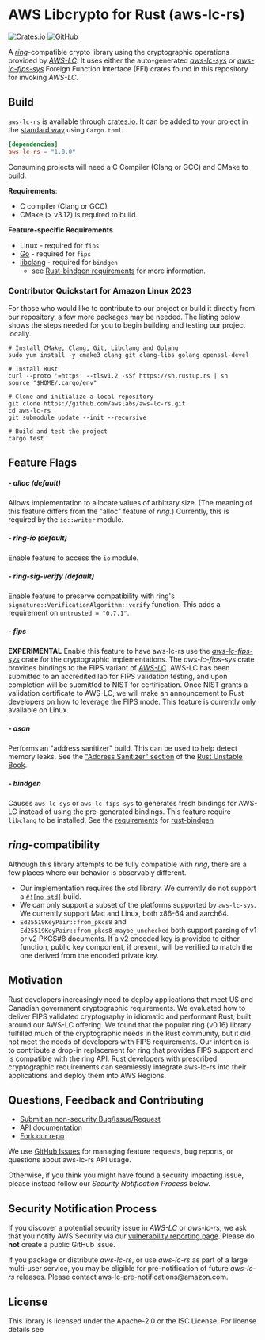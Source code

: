 # AWS Libcrypto for Rust (aws-lc-rs)

[![Crates.io](https://img.shields.io/crates/v/aws-lc-rs.svg)](https://crates.io/crates/aws-lc-rs)
[![GitHub](https://img.shields.io/badge/GitHub-awslabs%2Faws--lc--rs-blue)](https://github.com/awslabs/aws-lc-rs)

A [*ring*](https://github.com/briansmith/ring)-compatible crypto library using the cryptographic
operations provided by [*AWS-LC*](https://github.com/awslabs/aws-lc). It uses either the
auto-generated [*aws-lc-sys*](https://crates.io/crates/aws-lc-sys) or [*aws-lc-fips-sys*](https://crates.io/crates/aws-lc-fips-sys)
Foreign Function Interface (FFI) crates found in this repository for invoking *AWS-LC*.

## Build

`aws-lc-rs` is available through [crates.io](https://crates.io/crates/aws-lc-rs). It can
be added to your project in the [standard way](https://doc.rust-lang.org/cargo/reference/specifying-dependencies.html)
using `Cargo.toml`:
```toml
[dependencies]
aws-lc-rs = "1.0.0"
```
Consuming projects will need a C Compiler (Clang or GCC) and CMake to build.

**Requirements**:
* C compiler (Clang or GCC)
* CMake (> v3.12) is required to build.

**Feature-specific Requirements**
  * Linux - required for `fips`
  * [Go](https://go.dev/) - required for `fips`
  * [libclang](https://llvm.org/) - required for `bindgen`
    * see [Rust-bindgen requirements](https://rust-lang.github.io/rust-bindgen/requirements.html) for more information.

### Contributor Quickstart for Amazon Linux 2023

For those who would like to contribute to our project or build it directly from our repository,
a few more packages may be needed. The listing below shows the steps needed for you to begin
building and testing our project locally.
```shell
# Install CMake, Clang, Git, Libclang and Golang
sudo yum install -y cmake3 clang git clang-libs golang openssl-devel

# Install Rust
curl --proto '=https' --tlsv1.2 -sSf https://sh.rustup.rs | sh
source "$HOME/.cargo/env"

# Clone and initialize a local repository
git clone https://github.com/awslabs/aws-lc-rs.git
cd aws-lc-rs
git submodule update --init --recursive

# Build and test the project
cargo test

```

## Feature Flags

##### - alloc (default) ####
Allows implementation to allocate values of arbitrary size. (The meaning of this feature differs
from the "alloc" feature of *ring*.) Currently, this is required by the `io::writer` module.

##### - ring-io (default) ####
Enable feature to access the  `io`  module.

##### - ring-sig-verify (default) ####
Enable feature to preserve compatibility with ring's `signature::VerificationAlgorithm::verify`
function. This adds a requirement on `untrusted = "0.7.1"`.

##### - fips ####
**EXPERIMENTAL** Enable this feature to have aws-lc-rs use the
[*aws-lc-fips-sys*](https://crates.io/crates/aws-lc-fips-sys) crate for the cryptographic
implementations. The *aws-lc-fips-sys* crate provides bindings to the FIPS variant of
[*AWS-LC*](https://github.com/aws/aws-lc). AWS-LC has been submitted to an accredited lab
for FIPS validation testing, and upon completion will be submitted to NIST for certification.
Once NIST grants a validation certificate to AWS-LC, we will make an announcement to Rust
developers on how to leverage the FIPS mode. This feature is currently only available on Linux.

##### - asan ####
Performs an "address sanitizer" build. This can be used to help detect memory leaks. See the
["Address Sanitizer" section](https://doc.rust-lang.org/beta/unstable-book/compiler-flags/sanitizer.html#addresssanitizer)
of the [Rust Unstable Book](https://doc.rust-lang.org/beta/unstable-book/).

##### - bindgen ####
Causes `aws-lc-sys` or `aws-lc-fips-sys` to generates fresh bindings for AWS-LC instead of using
the pre-generated bindings. This feature require `libclang` to be installed. See the
[requirements](https://rust-lang.github.io/rust-bindgen/requirements.html)
for [rust-bindgen](https://github.com/rust-lang/rust-bindgen)

## *ring*-compatibility

Although this library attempts to be fully compatible with *ring*, there are a few places where our
behavior is observably different.

* Our implementation requires the `std` library. We currently do not support a
[`#![no_std]`](https://docs.rust-embedded.org/book/intro/no-std.html) build.
* We can only support a subset of the platforms supported by `aws-lc-sys`.  We currently support Mac
and Linux, both x86-64 and aarch64.
* `Ed25519KeyPair::from_pkcs8` and `Ed25519KeyPair::from_pkcs8_maybe_unchecked` both support
parsing of v1 or v2 PKCS#8 documents. If a v2 encoded key is provided to either function,
public key component, if present, will be verified to match the one derived from the encoded
private key.

## Motivation

Rust developers increasingly need to deploy applications that meet US and Canadian government
cryptographic requirements. We evaluated how to deliver FIPS validated cryptography in idiomatic
and performant Rust, built around our AWS-LC offering. We found that the popular ring (v0.16)
library fulfilled much of the cryptographic needs in the Rust community, but it did not meet the
needs of developers with FIPS requirements. Our intention is to contribute a drop-in replacement
for ring that provides FIPS support and is compatible with the ring API. Rust developers with
prescribed cryptographic requirements can seamlessly integrate aws-lc-rs into their applications
and deploy them into AWS Regions.


## Questions, Feedback and Contributing

* [Submit an non-security Bug/Issue/Request](https://github.com/awslabs/aws-lc-rs/issues/new/choose)
* [API documentation](https://docs.rs/aws-lc-rs/)
* [Fork our repo](https://github.com/awslabs/aws-lc-rs/fork)

We use [GitHub Issues](https://github.com/awslabs/aws-lc-rs/issues/new/choose) for managing feature requests, bug reports, or questions about aws-lc-rs API usage.

Otherwise, if you think you might have found a security impacting issue, please instead
follow our *Security Notification Process* below.

## Security Notification Process

If you discover a potential security issue in *AWS-LC* or *aws-lc-rs*, we ask that you notify AWS
Security via our
[vulnerability reporting page](https://aws.amazon.com/security/vulnerability-reporting/).
Please do **not** create a public GitHub issue.

If you package or distribute *aws-lc-rs*, or use *aws-lc-rs* as part of a large multi-user service,
you may be eligible for pre-notification of future *aws-lc-rs* releases.
Please contact aws-lc-pre-notifications@amazon.com.

## License

This library is licensed under the Apache-2.0 or the ISC License. For license details see []()
